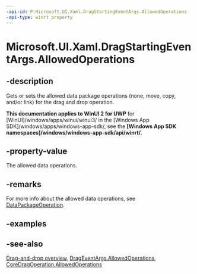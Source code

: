```yaml
---
-api-id: P:Microsoft.UI.Xaml.DragStartingEventArgs.AllowedOperations
-api-type: winrt property
---
```


<!-- Property syntax
public Windows.ApplicationModel.DataTransfer.DataPackageOperation AllowedOperations { get;  set; }
-->

# Microsoft.UI.Xaml.DragStartingEventArgs.AllowedOperations

## -description
Gets or sets the allowed data package operations (none, move, copy, and/or link) for the drag and drop operation.

**This documentation applies to WinUI 2 for UWP** for [WinUI]/windows/apps/winui/winui3/ in the [Windows App SDK]/windows/apps/windows-app-sdk/, see the **[Windows App SDK namespaces]/windows/windows-app-sdk/api/winrt/**.

## -property-value
The allowed data operations.

## -remarks
For more info about the allowed data operations, see [DataPackageOperation](/uwp/api/windows.applicationmodel.datatransfer.datapackageoperation).

## -examples

## -see-also

[Drag-and-drop overview](/windows/apps/design/input/drag-and-drop), [DragEventArgs.AllowedOperations](drageventargs_allowedoperations.md), [CoreDragOperation.AllowedOperations](/uwp/api/windows.applicationmodel.datatransfer.dragdrop.core.coredragoperation.allowedoperations)

